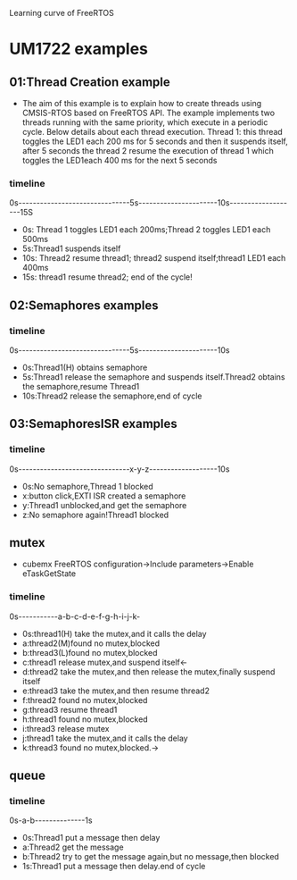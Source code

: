 Learning curve of FreeRTOS
# UM1722 examples
## 01:Thread Creation example
* The aim of this example is to explain how to create threads using CMSIS-RTOS based on FreeRTOS API.
The example implements two threads running with the same priority, which execute in a periodic cycle.
Below details about each thread execution.
Thread 1: this thread toggles the LED1 each 200 ms for 5 seconds and then it suspends itself, after 
5 seconds the thread 2 resume the execution of thread 1 which toggles the LED1each 400 ms for the next 5 seconds
### timeline
0s-------------------------------5s----------------------10s-------------------15S
* 0s: Thread 1 toggles LED1 each 200ms;Thread 2 toggles LED1 each 500ms
* 5s:Thread1 suspends itself
* 10s:  Thread2 resume thread1; thread2 suspend itself;thread1 LED1 each 400ms
* 15s: thread1 resume thread2; end of the cycle!
## 02:Semaphores examples
### timeline
0s-------------------------------5s----------------------10s
* 0s:Thread1(H) obtains semaphore
* 5s:Thread1 release the semaphore and suspends itself.Thread2 obtains the semaphore,resume Thread1
* 10s:Thread2 release the semaphore,end of cycle
## 03:SemaphoresISR examples
### timeline
0s-------------------------------x-y-z-------------------10s
* 0s:No semaphore,Thread 1 blocked
* x:button click,EXTI ISR created a semaphore
* y:Thread1 unblocked,and get the semaphore
* z:No semaphore again!Thread1 blocked
## mutex
* cubemx 
FreeRTOS configuration->Include parameters->Enable eTaskGetState
### timeline
0s-----------a-b-c-d-e-f-g-h-i-j-k-
* 0s:thread1(H) take the mutex,and it calls the delay
* a:thread2(M)found no mutex,blocked
* b:thread3(L)found no mutex,blocked
* c:thread1 release mutex,and suspend itself<-
* d:thread2 take the mutex,and then release the mutex,finally suspend itself
* e:thread3 take the mutex,and then resume thread2
* f:thread2 found no mutex,blocked
* g:thread3 resume thread1
* h:thread1 found no mutex,blocked
* i:thread3 release mutex
* j:thread1 take the mutex,and it calls the delay
* k:thread3 found no mutex,blocked.->
## queue
### timeline
0s-a-b--------------1s
* 0s:Thread1 put a message then delay
* a:Thread2 get the message 
* b:Thread2 try to get the message again,but no message,then blocked
* 1s:Thread1 put a message then delay.end of cycle

